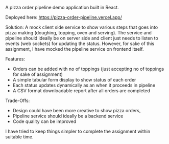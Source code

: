 A pizza order pipeline demo application built in React.

Deployed here: https://pizza-order-pipeline.vercel.app/

Solution:
A mock client side service to show various steps that goes into pizza making (doughing, topping, oven and serving).
The service and pipeline should ideally be on server side and client just needs to listen to events (web sockets) for updating the status.
However, for sake of this assignment, I have mocked the pipeline service on frontend itself.

Features:
  - Orders can be added with no of toppings (just accepting no of toppings for sake of assignment)
  - A simple tabular form display to show status of each order
  - Each status updates dynamically as an when it proceeds in pipeline
  - A CSV format downloadable report after all orders are completed

Trade-Offs:
  - Design could have been more creative to show pizza orders,
  - Pipeline service should ideally be a backend service
  - Code quality can be improved

I have tried to keep things simpler to complete the assignment within suitable time.

